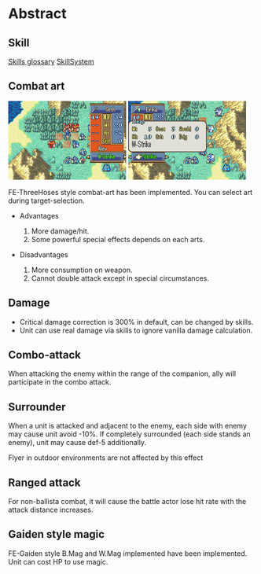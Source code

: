 # Abstract

## Skill

[Skills glossary](./SkillInfo.md)
[SkillSystem](./SkillSys.md)

## Combat art

![image](./gfx/Home_CombatArt1.png)
![image](./gfx/Home_CombatArt2.png)

FE-ThreeHoses style combat-art has been implemented. You can select art during target-selection.

- Advantages
	1. More damage/hit.
	2. Some powerful special effects depends on each arts.

- Disadvantages
	1. More consumption on weapon.
	2. Cannot double attack except in special circumstances.

## Damage

- Critical damage correction is 300% in default, can be changed by skills.
- Unit can use real damage via skills to ignore vanilla damage calculation.

## Combo-attack

When attacking the enemy within the range of the companion, ally will participate in the combo attack.

## Surrounder

When a unit is attacked and adjacent to the enemy, each side with enemy may cause unit avoid -10%. If completely surrounded (each side stands an enemy), unit may cause def-5 additionally.

Flyer in outdoor environments are not affected by this effect

## Ranged attack

For non-ballista combat, it will cause the battle actor lose hit rate with the attack distance increases.

## Gaiden style magic

FE-Gaiden style B.Mag and W.Mag implemented have been implemented. Unit can cost HP to use magic.
